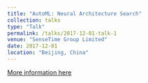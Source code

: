 ```yaml
---
title: "AutoML: Neural Architecture Search"
collection: talks
type: "Talk"
permalink: /talks/2017-12-01-talk-1
venue: "SenseTime Group Limited"
date: 2017-12-01
location: "Beijing, China"
---
```


[More information here](http://SaberArthurus.github.io/files/NAS.pdf)
